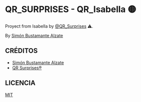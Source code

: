 # QR_SURPRISES - QR_Isabella 🟡

Proyect from Isabella by [@QR_Surprises](https://instagram.com/QR_Surprises) ⚠️.

By [Simón Bustamante Alzate](https://instagram.com/simonba97)

## CRÉDITOS
- [Simón Bustamante Alzate](https://instagram.com/simonba97)
- [QR Surprises®](https://instagram.com/QR_Surprises)

## LICENCIA 

[MIT](https://opensource.org/licenses/MIT)


